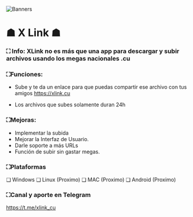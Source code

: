 
![Banners](https://github.com/KeimaSenpai/X-Link/assets/98184310/c5b8bad6-2314-4e4e-b2dc-24007812b662)

# ☗ X Link ☗

### ⛶ Info: XLink no es más que una app para descargar y subir archivos usando los megas nacionales .cu

### ⛶Funciones:
- Sube y te da un enlace para que puedas compartir ese archivo con tus amigos https://xlink.cu

- Los archivos que subes solamente duran 24h

### ⛶Mejoras:
- Implementar la subida
- Mejorar la Interfaz de Usuario.
- Darle soporte a más URLs
- Función de subir sin gastar megas.

### ⛶Plataformas
❑ Windows
❑ Linux (Proximo)
❑ MAC (Proximo)
❑ Android (Proximo)

### ⛶Canal y aporte en Telegram
https://t.me/xlink_cu